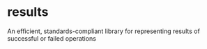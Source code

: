 # results
An efficient, standards-compliant library for representing results of successful or failed operations

